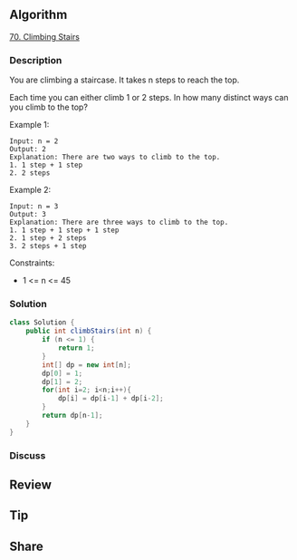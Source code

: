 ## Algorithm

[70. Climbing Stairs](https://leetcode.com/problems/climbing-stairs/description/)

### Description

You are climbing a staircase. It takes n steps to reach the top.

Each time you can either climb 1 or 2 steps. In how many distinct ways can you climb to the top?

Example 1:

```
Input: n = 2
Output: 2
Explanation: There are two ways to climb to the top.
1. 1 step + 1 step
2. 2 steps
```

Example 2:

```
Input: n = 3
Output: 3
Explanation: There are three ways to climb to the top.
1. 1 step + 1 step + 1 step
2. 1 step + 2 steps
3. 2 steps + 1 step
```

Constraints:

- 1 <= n <= 45

### Solution

```java
class Solution {
    public int climbStairs(int n) {
        if (n <= 1) {
            return 1;
        }
        int[] dp = new int[n];
        dp[0] = 1;
        dp[1] = 2;
        for(int i=2; i<n;i++){
            dp[i] = dp[i-1] + dp[i-2];
        }
        return dp[n-1];
    }
}
```

### Discuss

## Review


## Tip


## Share
